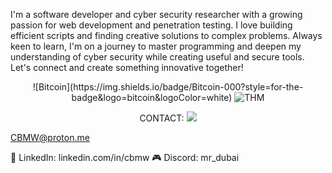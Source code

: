 I'm a software developer and cyber security researcher with a growing passion for web development and penetration testing. I love building efficient scripts and finding creative solutions to complex problems. Always keen to learn, I'm on a journey to master programming and deepen my understanding of cyber security while creating useful and secure tools. Let's connect and create something innovative together!  
<p align="center">
![Bitcoin](https://img.shields.io/badge/Bitcoin-000?style=for-the-badge&logo=bitcoin&logoColor=white)


  

  <img src="https://tryhackme-badges.s3.amazonaws.com/cbmw.png" alt="THM" />
</p>
<p align="center">CONTACT:
<img src="https://img.shields.io/badge/proton%20mail-6D4AFF?style=for-the-badge&logo=protonmail&logoColor=white">  
  
CBMW@proton.me  </p>
💼 LinkedIn: linkedin.com/in/cbmw
🎮 Discord: mr_dubai  
</p>
